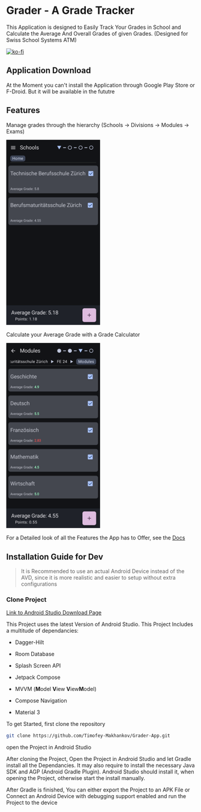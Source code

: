 # Grader - A Grade Tracker

This Application is designed to Easily Track Your Grades in School and Calculate the Average And Overall Grades of given Grades. (Designed for Swiss School Systems ATM)

[![ko-fi](https://ko-fi.com/img/githubbutton_sm.svg)](https://ko-fi.com/Y8Y5X6KL1)

## Application Download

At the Moment you can't install the Application through Google Play Store or F-Droid. But it will be available in the fututre

## Features

Manage grades through the hierarchy (Schools -> Divisions -> Modules -> Exams)

<img src="./doc/img/Screenshot_20240508_221724_Grader.png" alt="Home Screen" width="250">

Calculate your Average Grade with a Grade Calculator

<img src="./doc/img/Screenshot_20240508_224000_Grader.png" alt="Calculator Screen" width="250">

For a Detailed look of all the Features the App has to Offer, see the [Docs](https://grader.timofey-makhankov.ch/)

## Installation Guide for Dev

> It is Recommended to use an actual Android Device instead of the AVD, since it
> is more realistic and easier to setup without extra configurations

### Clone Project

[Link to Android Studio Download Page](https://developer.android.com/studio)

This Project uses the latest Version of Android Studio. This Project Includes a multitude of dependancies:

- Dagger-Hilt

- Room Database

- Splash Screen API

- Jetpack Compose

- MVVM (**M**odel **V**iew **V**iew**M**odel)

- Compose Navigation

- Material 3

To get Started, first clone the repository

```bash
git clone https://github.com/Timofey-Makhankov/Grader-App.git
```

open the Project in Android Studio

After cloning the Project, Open the Project in Android Studio and let Gradle install all the Dependancies. It may also require to install the necessary Java SDK and AGP (Android Gradle Plugin). Android Studio should install it, when opening the Project, otherwise start the install manually.

After Gradle is finished, You can either export the Project to an APK File or Connect an Android Device with debugging support enabled and run the Project to the device
